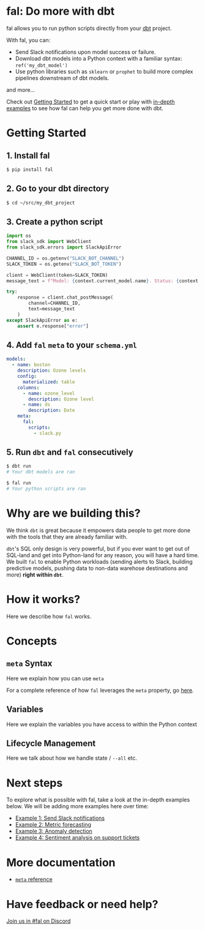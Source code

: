 # fal: Do more with dbt
fal allows you to run python scripts directly from your [dbt](https://www.getdbt.com/) project.

With fal, you can:
- Send Slack notifications upon model success or failure.
- Download dbt models into a Python context with a familiar syntax: `ref('my_dbt_model')`
- Use python libraries such as `sklearn` or `prophet` to build more complex pipelines downstream of dbt models.

and more...

Check out [Getting Started](#getting-started) to get a quick start or play with [in-depth examples](#next-steps) to see how fal can help you get more done with dbt.


# Getting Started

## 1. Install fal
```bash
$ pip install fal
```

## 2. Go to your dbt directory
```bash
$ cd ~/src/my_dbt_project
```

## 3. Create a python script
```python
import os
from slack_sdk import WebClient
from slack_sdk.errors import SlackApiError

CHANNEL_ID = os.getenv("SLACK_BOT_CHANNEL")
SLACK_TOKEN = os.getenv("SLACK_BOT_TOKEN")

client = WebClient(token=SLACK_TOKEN)
message_text = f"Model: {context.current_model.name}. Status: {context.current_model.status}."

try:
    response = client.chat_postMessage(
        channel=CHANNEL_ID,
        text=message_text
    )
except SlackApiError as e:
    assert e.response["error"]
```
## 4. Add `fal` `meta` to your `schema.yml`
```yaml
models:
  - name: boston
    description: Ozone levels
    config:
      materialized: table
    columns:
      - name: ozone_level
        description: Ozone level
      - name: ds
        description: Date
    meta:
      fal:
        scripts:
          - slack.py
```
## 5. Run `dbt` and `fal` consecutively
```bash
$ dbt run
# Your dbt models are ran

$ fal run
# Your python scripts are ran
```


# Why are we building this?
We think `dbt` is great because it empowers data people to get more done with the tools that they are already familiar with. 

`dbt`'s SQL only design is very powerful, but if you ever want to get out of SQL-land and get into Python-land for any reason, you will have a hard time. We built `fal` to enable Python workloads (sending alerts to Slack, building predictive models, pushing data to non-data warehose destinations and more) **right within `dbt`**.

# How it works?
Here we describe how `fal` works.

# Concepts
## `meta` Syntax
Here we explain how you can use `meta`

For a complete reference of how `fal` leverages the `meta` property, go [here](docs/meta-reference.md).

## Variables
Here we explain the variables you have access to within the Python context

## Lifecycle Management
Here we talk about how we handle state / `--all` etc.

# Next steps
To explore what is possible with fal, take a look at the in-depth examples below. We will be adding more examples here over time:
- [Example 1: Send Slack notifications](docs/slack-example.md)
- [Example 2: Metric forecasting](docs/metric-forecast.md)
- [Example 3: Anomaly detection](docs/anomaly-detection.md)
- [Example 4: Sentiment analysis on support tickets](docs/sentiment-analysis.md)

# More documentation
- [`meta` reference](docs/meta-reference.md)

# Have feedback or need help?
[Join us in #fal on Discord](https://discord.gg/)
